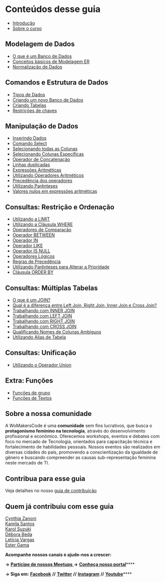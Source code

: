 # Conteúdos desse guia

* [Introdução](README.md)
* [Sobre o curso](sobre-o-curso.md)

## Modelagem de Dados

* [O que é um Banco de Dados](modelagem-de-dados/untitled.md)
* [Conceitos básicos de Modelagem ER](modelagem-de-dados/conceitos-basicos-de-modelagem-er.md)
* [Normalização de Dados](modelagem-de-dados/normalizacao-de-dados.md)

## Comandos e Estrutura de Dados

* [Tipos de Dados](comandos-e-estrutura-de-dados/untitled.md)
* [Criando um novo Banco de Dados](comandos-e-estrutura-de-dados/criando-um-novo-banco-de-dados.md)
* [Criando Tabelas](comandos-e-estrutura-de-dados/criando-tabelas.md)
* [Restrições de chaves](comandos-e-estrutura-de-dados/restricoes-de-chaves.md)

## Manipulação de Dados

* [Inserindo Dados](manipulacao-de-dados/untitled.md)
* [Comando Select](manipulacao-de-dados/comando-select.md)
* [Selecionando todas as Colunas](manipulacao-de-dados/selecionando-todas-as-colunas.md)
* [Selecionando Colunas Específicas](manipulacao-de-dados/selecionando-colunas-especificas.md)
* [Operador de Concatenação](manipulacao-de-dados/operador-de-concatenacao.md)
* [Linhas duplicadas](manipulacao-de-dados/linhas-duplicadas.md)
* [Expressões Aritméticas](manipulacao-de-dados/expressoes-aritmeticas.md)
* [Utilizando Operadores Aritméticos](manipulacao-de-dados/utilizando-operadores-aritmeticos.md)
* [Precedência dos operadores](manipulacao-de-dados/precedencia-dos-operadores.md)
* [Utilizando Parênteses](manipulacao-de-dados/utilizando-parenteses.md)
* [Valores nulos em expressões aritméticas](manipulacao-de-dados/valores-nulos-em-expressoes-aritmeticas.md)

## Consultas: Restrição e Ordenação

* [Utilizando a LIMIT](consultas-restricao-e-ordenacao/untitled.md)
* [Utilizando a Cláusula WHERE](consultas-restricao-e-ordenacao/utilizando-a-clausula-where.md)
* [Operadores de Comparação](consultas-restricao-e-ordenacao/operadores-de-comparacao.md)
* [Operador BETWEEN](consultas-restricao-e-ordenacao/operador-between.md)
* [Operador IN](consultas-restricao-e-ordenacao/operador-in.md)
* [Operador LIKE](consultas-restricao-e-ordenacao/operador-like.md)
* [Operador IS NULL](consultas-restricao-e-ordenacao/operador-is-null.md)
* [Operadores Lógicos](consultas-restricao-e-ordenacao/operadores-logicos.md)
* [Regras de Precedência](consultas-restricao-e-ordenacao/regras-de-precedencia.md)
* [Utilizando Parênteses para Alterar a Prioridade](consultas-restricao-e-ordenacao/utilizando-parenteses-para-alterar-a-prioridade.md)
* [Cláusula ORDER BY](consultas-restricao-e-ordenacao/clausula-order-by.md)

## Consultas: Múltiplas Tabelas

* [O que é um JOIN?](consultas-multiplas-tabelas/untitled.md)
* [Qual é a diferença entre Left Join, Right Join, Inner Join e Cross Join?](consultas-multiplas-tabelas/qual-e-a-diferenca-entre-left-join-right-join-inner-join-e-cross-join.md)
* [Trabalhando com INNER JOIN](consultas-multiplas-tabelas/trabalhando-com-inner-join.md)
* [Trabalhando com LEFT JOIN](consultas-multiplas-tabelas/trabalhando-com-left-join.md)
* [Trabalhando com RIGHT JOIN](consultas-multiplas-tabelas/trabalhando-com-right-join.md)
* [Trabalhando com CROSS JOIN](consultas-multiplas-tabelas/trabalhando-com-cross-join.md)
* [Qualificando Nomes de Colunas Ambíguos](consultas-multiplas-tabelas/qualificando-nomes-de-colunas-ambiguos.md)
* [Utilizando Alias de Tabela](consultas-multiplas-tabelas/utilizando-alias-de-tabela.md)

## Consultas: Unificação

* [Utilizando o Operador Union](consultas-unificacao/untitled.md)

## Extra: Funções

* [Funções de grupo](extra-funcoes/untitled.md)
* [Funções de Textos](extra-funcoes/funcoes-de-textos.md)

## **Sobre a nossa comunidade**

A WoMakersCode é uma **comunidade** sem fins lucrativos, que busca o **protagonismo feminino na tecnologia**, através do desenvolvimento profissional e econômico. Oferecemos workshops, eventos e debates com foco no mercado de Tecnologia, orientados para capacitação técnica e fortalecimento de habilidades pessoais. Nossos eventos são realizados em diversas cidades do país, promovendo a conscientização da igualdade de gênero e buscando compreender as causas sub-representação feminina neste mercado de TI.


## **Contribua para esse guia**
Veja detalhes no nosso [guia de contribuição](https://github.com/WoMakersCode/git-e-github/blob/master/CONTRIBUTING.md)

## **Quem já contribuiu com esse guia**

[Cynthia Zanoni](https://github.com/cyz) <br> 
[Kamila Santos](https://github.com/Kamilahsantos) <br>
[Karol Suzuki](https://github.com/suzukikarol)<br>
[Débora Beda](https://github.com/deborabeda)<br>
[Letícia Vargas](https://github.com/leticiavargas) <br>
[Ester Gama](https://github.com/esterfania) <br>


**Acompanhe nossos canais e ajude-nos a crescer:**

**→** [**Participe de nossos Meetups** ](https://www.meetup.com/pt-BR/WoMakersCode/) **→** [**Conheça nosso portal**](http://womakerscode.org/)\*\*\*\*

**→ Siga em:** [**Facebook**](https://www.facebook.com/womakerscode/) **//** [**Twitter**](https://twitter.com/womakerscode) **//** [**Instagram**](https://www.instagram.com/womakersgram/) **//** [**Youtube**](https://www.youtube.com/womakerscode)\*\*\*\*
